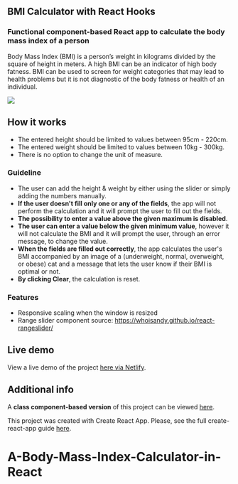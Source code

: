 ## BMI Calculator with React Hooks

### Functional component-based React app to calculate the body mass index of a person 

Body Mass Index (BMI) is a person’s weight in kilograms divided by the square of height in meters. A high BMI can be an indicator of high body fatness. BMI can be used to screen for weight categories that may lead to health problems but it is not diagnostic of the body fatness or health of an individual.

![](https://media.giphy.com/media/GXBoSgBHRlShbc1yR4/giphy.gif)

## How it works
* The entered height should be limited to values between 95cm - 220cm.
* The entered weight should be limited to values between 10kg - 300kg.
* There is no option to change the unit of measure.

### Guideline 
* The user can add the height & weight by either using the slider or simply adding the numbers manually.
* **If the user doesn't fill only one or any of the fields**, the app will not perform the calculation and it will prompt the user to fill out the fields.
* **The possibility to enter a value above the given maximum is disabled**. 
* **The user can enter a value below the given minimum value**, however it will not calculate the BMI and it will prompt the user, through an error message, to change the value.
* **When the fields are filled out correctly**, the app calculates the user's BMI accompanied by an image of a (underweight, normal, overweight, or obese) cat and a message that lets the user know if their BMI is optimal or not.  
* **By clicking Clear**, the calculation is reset.


### Features
* Responsive scaling when the window is resized
* Range slider component source: https://whoisandy.github.io/react-rangeslider/


## Live demo
View a live demo of the project [here via Netlify](https://sb-bmi.netlify.app).

## Additional info

A **class component-based version** of this project can be viewed [here](https://github.com/boglarkasebestyen/react_bmi_calculator_class).

This project was created with Create React App.
Please, see the full create-react-app guide [here](https://github.com/facebook/create-react-app/blob/master/packages/cra-template/template/README.md).






# A-Body-Mass-Index-Calculator-in-React
